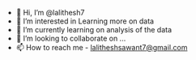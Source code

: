 - 👋 Hi, I’m @lalithesh7
- 👀 I’m interested in Learning more on data
- 🌱 I’m currently learning on analysis of the data
- 💞️ I’m looking to collaborate on ...
- 📫 How to reach me - lalitheshsawant7@gmail.com

<!---
lalithesh7/lalithesh7 is a ✨ special ✨ repository because its `README.md` (this file) appears on your GitHub profile.
You can click the Preview link to take a look at your changes.
--->
